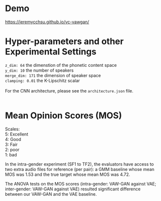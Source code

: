 # Demo
https://jeremycchsu.github.io/vc-vawgan/

# Hyper-parameters and other Experimental Settings  
`z_dim: 64` the dimenstion of the phonetic content space  
`y_dim: 10` the number of speakers  
`merge_dim: 171`  the dimension of speaker space  
`clamping: 0.01`  the K-Lipschitz scalar  
<br/>
For the CNN architecture, please see the `architecture.json` file.
<br/>
<br/>

# Mean Opinion Scores (MOS)
Scales:  
5: Excellent  
4: Good  
3: Fair  
2: poor  
1: bad  

In the intra-gender experiment (SF1 to TF2), the evaluators have access to two extra audio files for reference (per pair): a GMM baseline whose mean MOS was 1.53 and the true target whose mean MOS was 4.72.  

The ANOVA tests on the MOS scores (intra-gender: VAW-GAN against VAE; inter-gender: VAW-GAN against VAE) resulted significant difference between our VAW-GAN and the VAE baseline.
